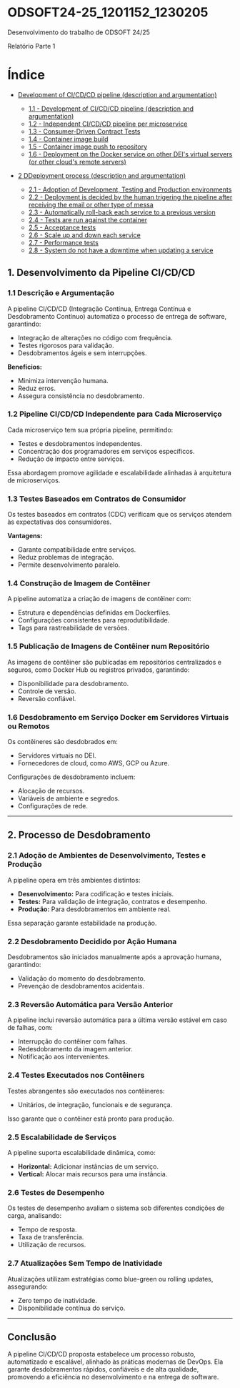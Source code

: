 # ODSOFT24-25_1201152_1230205
Desenvolvimento do trabalho de ODSOFT 24/25

Relatório Parte 1


# Índice

- [Development of CI/CD/CD pipeline (description and argumentation)](#1-development-of-cicd-pipeline)
  - [1.1 - Development of CI/CD/CD pipeline (description and argumentation)](#11---jenkins-deployment-on-localhost-and-deis-remote-servers)
  - [1.2 - Independent CI/CD/CD pipeline per microservice](#12---cicd-pipeline-stages-not-only-running-but-also-description-and-critical-analysis)
  - [1.3 - Consumer-Driven Contract Tests](#13-pipeline-specification-read-checkout-from-scm)
  - [1.4 - Container image build](#14-build-and-package)
  - [1.5 - Container image push to repository](#15-static-code-analysis)
  - [1.6 - Deployment on the Docker service on other DEl's virtual servers (or other cloud's remote servers)
    ](#16-tests-by-type)

- [2 DDeployment process (description and argumentation)](#2-improvement-of-automated-functional-software-tests-including-not-only-coverage-but-also-quality)
  - [2.1 - Adoption of Development, Testing and Production environments](#21---unit-opaque-box-tests-domain-classes)
  - [2.2 - Deployment is decided by the human trigering the pipeline after receiving the email or other type of messa](#22---unit-transparent-box-tests-domain-classes)
  - [2.3 - Automatically roll-back each service to a previous version](#23-mutation-tests-domain-classes)
  - [2.4 - Tests are run against the container](#24---integration-tests-controller-service-domain-repository-gateways-adapters)
  - [2.5 - Acceptance tests](#25---acceptance-tests)
  - [2.6 - Scale up and down each service](#25---acceptance-tests)
  - [2.7 - Performance tests](#25---acceptance-tests)
  - [2.8 - System do not have a downtime when updating a service](#25---acceptance-tests)



## 1. Desenvolvimento da Pipeline CI/CD/CD

### 1.1 Descrição e Argumentação

A pipeline CI/CD/CD (Integração Contínua, Entrega Contínua e Desdobramento Contínuo) automatiza o processo de entrega de software, garantindo:

- Integração de alterações no código com frequência.
- Testes rigorosos para validação.
- Desdobramentos ágeis e sem interrupções.

**Benefícios:**

- Minimiza intervenção humana.
- Reduz erros.
- Assegura consistência no desdobramento.

### 1.2 Pipeline CI/CD/CD Independente para Cada Microserviço

Cada microserviço tem sua própria pipeline, permitindo:

- Testes e desdobramentos independentes.
- Concentração dos programadores em serviços específicos.
- Redução de impacto entre serviços.

Essa abordagem promove agilidade e escalabilidade alinhadas à arquitetura de microserviços.

### 1.3 Testes Baseados em Contratos de Consumidor

Os testes baseados em contratos (CDC) verificam que os serviços atendem às expectativas dos consumidores.

**Vantagens:**

- Garante compatibilidade entre serviços.
- Reduz problemas de integração.
- Permite desenvolvimento paralelo.

### 1.4 Construção de Imagem de Contêiner 

A pipeline automatiza a criação de imagens de contêiner com:

- Estrutura e dependências definidas em Dockerfiles.
- Configurações consistentes para reprodutibilidade.
- Tags para rastreabilidade de versões.

### 1.5 Publicação de Imagens de Contêiner num Repositório

As imagens de contêiner são publicadas em repositórios centralizados e seguros, como Docker Hub ou registros privados, garantindo:

- Disponibilidade para desdobramento.
- Controle de versão.
- Reversão confiável.

### 1.6 Desdobramento em Serviço Docker em Servidores Virtuais ou Remotos

Os contêineres são desdobrados em:

- Servidores virtuais no DEI.
- Fornecedores de cloud, como AWS, GCP ou Azure.

Configurações de desdobramento incluem:

- Alocação de recursos.
- Variáveis de ambiente e segredos.
- Configurações de rede.

---

## 2. Processo de Desdobramento

### 2.1 Adoção de Ambientes de Desenvolvimento, Testes e Produção

A pipeline opera em três ambientes distintos:

- **Desenvolvimento:** Para codificação e testes iniciais.
- **Testes:** Para validação de integração, contratos e desempenho.
- **Produção:** Para desdobramentos em ambiente real.

Essa separação garante estabilidade na produção.

### 2.2 Desdobramento Decidido por Ação Humana

Desdobramentos são iniciados manualmente após a aprovação humana, garantindo:

- Validação do momento do desdobramento.
- Prevenção de desdobramentos acidentais.

### 2.3 Reversão Automática para Versão Anterior

A pipeline inclui reversão automática para a última versão estável em caso de falhas, com:

- Interrupção do contêiner com falhas.
- Redesdobramento da imagem anterior.
- Notificação aos intervenientes.

### 2.4 Testes Executados nos Contêiners

Testes abrangentes são executados nos contêineres:

- Unitários, de integração, funcionais e de segurança.

Isso garante que o contêiner está pronto para produção.

### 2.5 Escalabilidade de Serviços

A pipeline suporta escalabilidade dinâmica, como:

- **Horizontal:** Adicionar instâncias de um serviço.
- **Vertical:** Alocar mais recursos para uma instância.

### 2.6 Testes de Desempenho

Os testes de desempenho avaliam o sistema sob diferentes condições de carga, analisando:

- Tempo de resposta.
- Taxa de transferência.
- Utilização de recursos.

### 2.7 Atualizações Sem Tempo de Inatividade

Atualizações utilizam estratégias como blue-green ou rolling updates, assegurando:

- Zero tempo de inatividade.
- Disponibilidade contínua do serviço.

---

## Conclusão

A pipeline CI/CD/CD proposta estabelece um processo robusto, automatizado e escalável, alinhado às práticas modernas de DevOps. Ela garante desdobramentos rápidos, confiáveis e de alta qualidade, promovendo a eficiência no desenvolvimento e na entrega de software.
